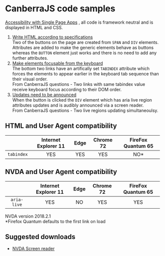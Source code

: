 # CanberraJS code samples #
[Accessibility with Single Page Apps](https://www.slideshare.net/RossMullen2/accessibility-with-single-page-apps)
, all code is framework neutral and is displayed in HTML and CSS.
1. [Write HTML according to specifications](https://canaxess.github.io/presentations/CanberraJS/1-html-according-spec.html)<br>
Two of the buttons on the page are created from `SPAN` and `DIV` elements. Attributes are added to make the generic elements behave as buttons whereas the `BUTTON` element just works and there is no need to add any further attributes.
1. [Make elements focusable from the keyboard](https://canaxess.github.io/presentations/CanberraJS/2-make-elements-focusable.html)<br> 
The bottom two links have an artifically set `TABINDEX` attribute which forces the elements to appear earlier in the keyboard tab sequence than their visual order.<br> 
From CanberraJS questions - Two links with same tabindex value receive keyboard focus according to their DOM order.
1. [Updates need to be announced](https://canaxess.github.io/presentations/CanberraJS/3-updates-need-announcing.html)<br>
When the button is clicked the `DIV` element which has aria live region attributes updates and is audibly announced via a screen reader.<br> 
From CanberraJS questions - Two live regions updating simultaneoulsy.

## HTML and User Agent compatibility ##

&nbsp;        | Internet Explorer 11 | Edge | Chrome 72 | FireFox Quantum 65
:-------------: |:-------------:| :-----:| :-----:| :-----:
`tabindex`    | YES | YES | YES | NO*

## NVDA and User Agent compatibility ##

&nbsp;        | Internet Explorer 11 | Edge | Chrome 72 | FireFox Quantum 65
:-------------: |:-------------:| :-----:| :-----:| :-----:
`aria-live`    | YES | NO | YES | YES

NVDA version 2018.2.1<br>
*Firefox Quantum defaults to the first link on load

## Suggested downloads ##
* [NVDA Screen reader](https://www.nvaccess.org/download/)
